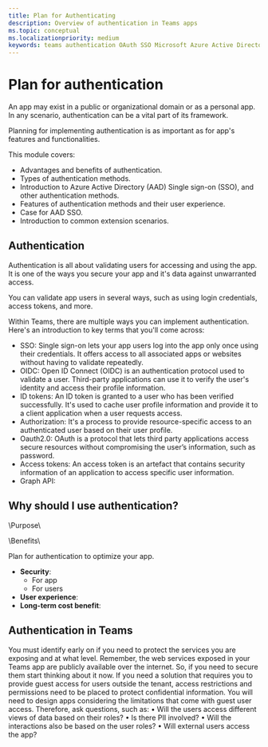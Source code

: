 ```yaml
---
title: Plan for Authenticating
description: Overview of authentication in Teams apps
ms.topic: conceptual
ms.localizationpriority: medium
keywords: teams authentication OAuth SSO Microsoft Azure Active Directory (Azure AD)
---
```

# Plan for authentication

An app may exist in a public or organizational domain or as a personal app. In any scenario, authentication can be a vital part of its framework.

Planning for implementing authentication is as important as for app's features and functionalities.

This module covers:

- Advantages and benefits of authentication.
- Types of authentication methods.
- Introduction to Azure Active Directory (AAD) Single sign-on (SSO), and other authentication methods.
- Features of authentication methods and their user experience.
- Case for AAD SSO.
- Introduction to common extension scenarios.

## Authentication

Authentication is all about validating users for accessing and using the app. It is one of the ways you secure your app and it's data against unwarranted access.

You can validate app users in several ways, such as using login credentials, access tokens, and more.

Within Teams, there are multiple ways you can implement authentication. Here's an introduction to key terms that you'll come across:

- SSO: Single sign-on lets your app users log into the app only once using their credentials. It offers access to all associated apps or websites without having to validate repeatedly.
- OIDC: Open ID Connect (OIDC) is an authentication protocol used to validate a user. Third-party applications can use it to verify the user's identity and access their profile information.
- ID tokens: An ID token is granted to a user who has been verified successfully. It's used to cache user profile information and provide it to a client application when a user requests access.
- Authorization: It's a process to provide resource-specific access to an authenticated user based on their user profile.
- Oauth2.0: OAuth is a protocol that lets third party applications access secure resources without compromising the user’s information, such as password.  
- Access tokens: An access token is an artefact that contains security information of an application to access specific user information.  
- Graph API: 


## Why should I use authentication?

\Purpose\

\Benefits\

Plan for authentication to optimize your app.

- **Security**:
  - For app
  - For users
- **User experience**:
- **Long-term cost benefit**:

## Authentication in Teams

You must identify early on if you need to protect the services you are exposing and at what level. Remember, the web services exposed in your Teams app are publicly available over the internet. So, if you need to secure them start thinking about it now. If you need a solution that requires you to provide guest access for users outside the tenant, access restrictions and permissions need to be placed to protect confidential information. You will need to design apps considering the limitations that come with guest user access. Therefore, ask questions, such as:
•	Will the users access different views of data based on their roles?
•	Is there PII involved?
•	Will the interactions also be based on the user roles?
•	Will external users access the app?


